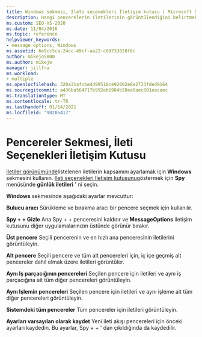 ```yaml
---
title: Windows sekmesi, Ileti seçenekleri Iletişim kutusu | Microsoft Docs
description: Hangi pencerelerin iletilerinin görüntülendiğini belirtmek için Ileti seçeneklerinin Windows sekmesini kullanın. Ayarların açıklamaları için bu makaleye bakın.
ms.custom: SEO-VS-2020
ms.date: 11/04/2016
ms.topic: reference
helpviewer_keywords:
- message options, Windows
ms.assetid: 6e9cc5ca-24cc-49cf-aa22-c89733828f8c
author: mikejo5000
ms.author: mikejo
manager: jillfra
ms.workload:
- multiple
ms.openlocfilehash: 320a31afcbe4d99518ce92002e8e2733fded9164
ms.sourcegitcommit: a436ba564717b992eb1984b28ea0aec801eacaec
ms.translationtype: MT
ms.contentlocale: tr-TR
ms.lasthandoff: 01/14/2021
ms.locfileid: "98205417"
---
```

# <a name="windows-tab-message-options-dialog-box"></a>Pencereler Sekmesi, İleti Seçenekleri İletişim Kutusu
[Iletiler görünümünde](../debugger/messages-view.md)listelenen iletilerin kapsamını ayarlamak için **Windows** sekmesini kullanın. [Ileti seçenekleri Iletişim kutusunu](../debugger/message-options-dialog-box.md)göstermek için **Spy** menüsünde **günlük iletileri** ' ni seçin.

 **Windows** sekmesinde aşağıdaki ayarlar mevcuttur:

 **Bulucu aracı** Sürükleme ve bırakma aracı bir pencere seçmek için kullanılır.

 **Spy + + Gizle** Ana Spy + + penceresini kaldırır ve **MessageOptions** iletişim kutusunu diğer uygulamalarınızın üstünde görünür bırakır.

 **Üst pencere** Seçili pencerenin ve en hızlı ana penceresinin iletilerini görüntüleyin.

 **Alt pencere** Seçili pencere ve tüm alt pencereleri için, iç içe geçmiş alt pencereler dahil olmak üzere iletileri görüntüler.

 **Aynı Iş parçacığının pencereleri** Seçilen pencere için iletileri ve aynı iş parçacığına ait tüm diğer pencereleri görüntüleyin.

 **Aynı Işlemin pencereleri** Seçilen pencere için iletileri ve aynı işleme ait tüm diğer pencereleri görüntüleyin.

 **Sistemdeki tüm pencereler** Tüm pencereler için iletileri görüntüleyin.

 **Ayarları varsayılan olarak kaydet** Yeni ileti akışı pencereleri için önceki ayarları kaydedin. Bu ayarlar, Spy + + ' dan çıkıldığında da kaydedilir.